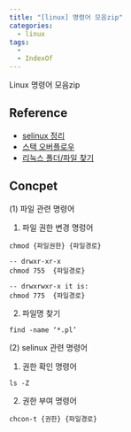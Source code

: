 ```yaml
---
title: "[linux] 명령어 모음zip"
categories:
  - linux
tags:
  - 
  - IndexOf
---
```


Linux 명령어 모음zip

## Reference

- [selinux 정리](https://itzone.tistory.com/646) 
- [스택 오버플로우](https://unix.stackexchange.com/questions/184413/how-to-set-the-permission-drwxr-xr-x-to-other-folders) 
- [리눅스 폴더/파일 찾기](http://javakorean.com/%EB%A6%AC%EB%88%85%EC%8A%A4-%ED%8F%B4%EB%8D%94%ED%8C%8C%EC%9D%BC-%EC%B0%BE%EA%B8%B0/)


## Concpet
(1) 파일 관련 명령어

1) 파일 권한 변경 명렁어
```
chmod {파일권한} {파일경로}

-- drwxr-xr-x
chmod 755  {파일경로}

-- drwxrwxr-x it is:
chmod 775  {파일경로}
```

2) 파일명 찾기 
```
find -name ‘*.pl’
```


(2) selinux 관련 명령어

1) 권한 확인 명령어 
```
ls -Z
```

2) 권한 부여 명령어 
```
chcon-t {권한} {파일경로}
```

